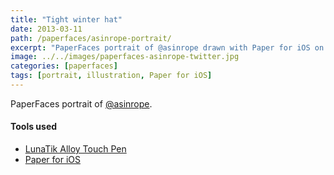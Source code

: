 ```yaml
---
title: "Tight winter hat"
date: 2013-03-11
path: /paperfaces/asinrope-portrait/
excerpt: "PaperFaces portrait of @asinrope drawn with Paper for iOS on an iPad."
image: ../../images/paperfaces-asinrope-twitter.jpg
categories: [paperfaces]
tags: [portrait, illustration, Paper for iOS]
---
```


PaperFaces portrait of [@asinrope](https://twitter.com/asinrope).

#### Tools used

- [LunaTik Alloy Touch Pen](https://www.amazon.com/gp/product/B00821TR7G/ref=as_li_ss_tl?ie=UTF8&tag=mademist-20&linkCode=as2&camp=1789&creative=390957&creativeASIN=B00821TR7G)
- [Paper for iOS](https://paper.bywetransfer.com/)
